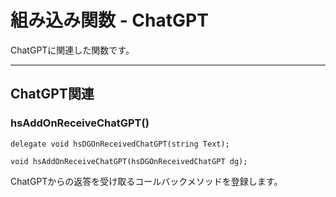 # 組み込み関数 - ChatGPT

ChatGPTに関連した関数です。

***

## ChatGPT関連

### hsAddOnReceiveChatGPT()
`delegate void hsDGOnReceivedChatGPT(string Text);`

`void hsAddOnReceiveChatGPT(hsDGOnReceivedChatGPT dg);`

ChatGPTからの返答を受け取るコールバックメソッドを登録します。